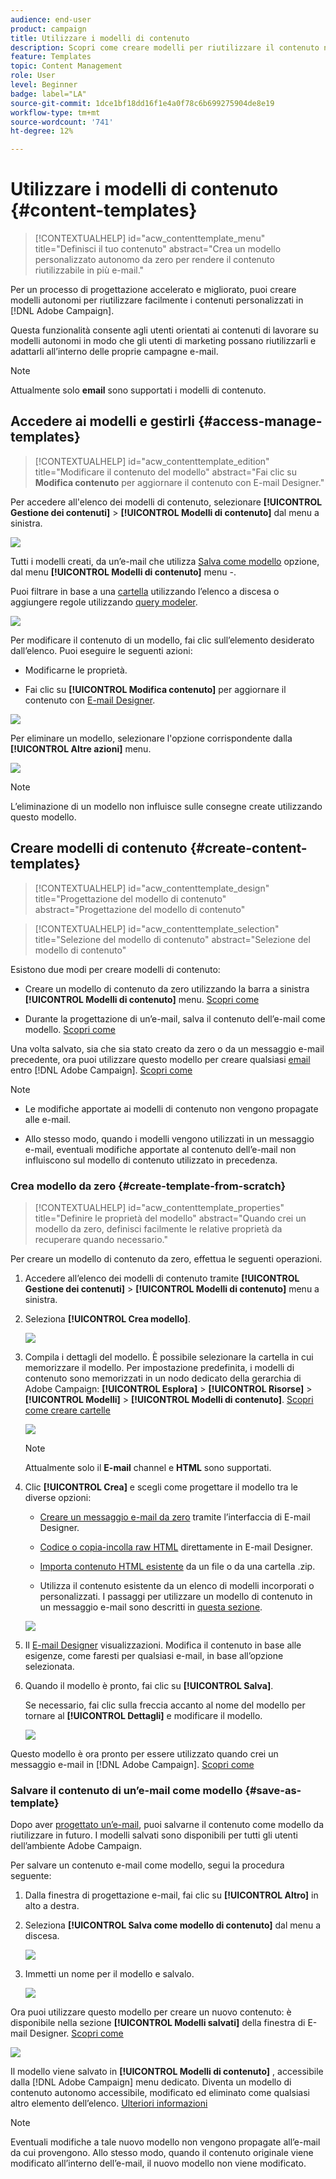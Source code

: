 ```yaml
---
audience: end-user
product: campaign
title: Utilizzare i modelli di contenuto
description: Scopri come creare modelli per riutilizzare il contenuto nelle e-mail di Adobe Campaign
feature: Templates
topic: Content Management
role: User
level: Beginner
badge: label="LA"
source-git-commit: 1dce1bf18dd16f1e4a0f78c6b699275904de8e19
workflow-type: tm+mt
source-wordcount: '741'
ht-degree: 12%

---
```


# Utilizzare i modelli di contenuto {#content-templates}

>[!CONTEXTUALHELP]
>id="acw_contenttemplate_menu"
>title="Definisci il tuo contenuto"
>abstract="Crea un modello personalizzato autonomo da zero per rendere il contenuto riutilizzabile in più e-mail."

Per un processo di progettazione accelerato e migliorato, puoi creare modelli autonomi per riutilizzare facilmente i contenuti personalizzati in [!DNL Adobe Campaign].

Questa funzionalità consente agli utenti orientati ai contenuti di lavorare su modelli autonomi in modo che gli utenti di marketing possano riutilizzarli e adattarli all’interno delle proprie campagne e-mail.

>[!NOTE]
>
>Attualmente solo **email** sono supportati i modelli di contenuto.

## Accedere ai modelli e gestirli {#access-manage-templates}

>[!CONTEXTUALHELP]
>id="acw_contenttemplate_edition"
>title="Modificare il contenuto del modello"
>abstract="Fai clic su **Modifica contenuto** per aggiornare il contenuto con E-mail Designer."

Per accedere all&#39;elenco dei modelli di contenuto, selezionare **[!UICONTROL Gestione dei contenuti]** > **[!UICONTROL Modelli di contenuto]** dal menu a sinistra.

![](assets/content-template-list.png)

Tutti i modelli creati, da un’e-mail che utilizza [Salva come modello](#save-as-template) opzione, dal menu **[!UICONTROL Modelli di contenuto]** menu -.

<!--You can sort content templates by creation or modification date. You can also choose to display only the items that you created or modified.-->

Puoi filtrare in base a una [cartella](../get-started/permissions.md#folders) utilizzando l’elenco a discesa o aggiungere regole utilizzando [query modeler](../query/query-modeler-overview.md).

![](assets/content-template-list-filters.png)

Per modificare il contenuto di un modello, fai clic sull’elemento desiderato dall’elenco. Puoi eseguire le seguenti azioni:

* Modificarne le proprietà.

* Fai clic su **[!UICONTROL Modifica contenuto]** per aggiornare il contenuto con [E-mail Designer](get-started-email-designer.md).

![](assets/content-template-edition.png)

Per eliminare un modello, selezionare l&#39;opzione corrispondente dalla **[!UICONTROL Altre azioni]** menu.

![](assets/content-template-list-delete.png)

>[!NOTE]
>
>L’eliminazione di un modello non influisce sulle consegne create utilizzando questo modello.

## Creare modelli di contenuto {#create-content-templates}

>[!CONTEXTUALHELP]
>id="acw_contenttemplate_design"
>title="Progettazione del modello di contenuto"
>abstract="Progettazione del modello di contenuto"

>[!CONTEXTUALHELP]
>id="acw_contenttemplate_selection"
>title="Selezione del modello di contenuto"
>abstract="Selezione del modello di contenuto"

Esistono due modi per creare modelli di contenuto:

* Creare un modello di contenuto da zero utilizzando la barra a sinistra **[!UICONTROL Modelli di contenuto]** menu. [Scopri come](#create-template-from-scratch)

* Durante la progettazione di un’e-mail, salva il contenuto dell’e-mail come modello. [Scopri come](#save-as-template)

Una volta salvato, sia che sia stato creato da zero o da un messaggio e-mail precedente, ora puoi utilizzare questo modello per creare qualsiasi [email](../email/create-email.md) entro [!DNL Adobe Campaign]. [Scopri come](use-email-templates.md)

>[!NOTE]
>
>* Le modifiche apportate ai modelli di contenuto non vengono propagate alle e-mail.
>
>* Allo stesso modo, quando i modelli vengono utilizzati in un messaggio e-mail, eventuali modifiche apportate al contenuto dell’e-mail non influiscono sul modello di contenuto utilizzato in precedenza.

### Crea modello da zero {#create-template-from-scratch}

>[!CONTEXTUALHELP]
>id="acw_contenttemplate_properties"
>title="Definire le proprietà del modello"
>abstract="Quando crei un modello da zero, definisci facilmente le relative proprietà da recuperare quando necessario."

Per creare un modello di contenuto da zero, effettua le seguenti operazioni.

1. Accedere all’elenco dei modelli di contenuto tramite **[!UICONTROL Gestione dei contenuti]** > **[!UICONTROL Modelli di contenuto]** menu a sinistra.

1. Seleziona **[!UICONTROL Crea modello]**.

   ![](assets/content-template-create.png)

1. Compila i dettagli del modello. È possibile selezionare la cartella in cui memorizzare il modello. Per impostazione predefinita, i modelli di contenuto sono memorizzati in un nodo dedicato della gerarchia di Adobe Campaign: **[!UICONTROL Esplora]** > **[!UICONTROL Risorse]** > **[!UICONTROL Modelli]** > **[!UICONTROL Modelli di contenuto]**. [Scopri come creare cartelle](../get-started/permissions.md#folders)

   ![](assets/content-template-details.png)

   >[!NOTE]
   >
   >Attualmente solo il **E-mail** channel e **HTML** sono supportati.

1. Clic **[!UICONTROL Crea]** e scegli come progettare il modello tra le diverse opzioni:

   * [Creare un messaggio e-mail da zero](create-email-content.md) tramite l’interfaccia di E-mail Designer.

   * [Codice o copia-incolla raw HTML](code-content.md) direttamente in E-mail Designer.

   * [Importa contenuto HTML esistente](existing-content.md) da un file o da una cartella .zip.

   * Utilizza il contenuto esistente da un elenco di modelli incorporati o personalizzati. I passaggi per utilizzare un modello di contenuto in un messaggio e-mail sono descritti in [questa sezione](use-email-templates.md).

   ![](assets/email_designer-templates.png)

1. Il [E-mail Designer](get-started-email-designer.md) visualizzazioni. Modifica il contenuto in base alle esigenze, come faresti per qualsiasi e-mail, in base all’opzione selezionata.

   <!--You can test your content if needed. [Learn how](#test-template)-->

1. Quando il modello è pronto, fai clic su **[!UICONTROL Salva]**.

   Se necessario, fai clic sulla freccia accanto al nome del modello per tornare al **[!UICONTROL Dettagli]** e modificare il modello.

   ![](assets/content-template-save-back.png)

Questo modello è ora pronto per essere utilizzato quando crei un messaggio e-mail in [!DNL Adobe Campaign]. [Scopri come](use-email-templates.md)

### Salvare il contenuto di un’e-mail come modello {#save-as-template}

Dopo aver [progettato un’e-mail](create-email-content.md), puoi salvarne il contenuto come modello da riutilizzare in futuro. I modelli salvati sono disponibili per tutti gli utenti dell’ambiente Adobe Campaign.

Per salvare un contenuto e-mail come modello, segui la procedura seguente:

1. Dalla finestra di progettazione e-mail, fai clic su **[!UICONTROL Altro]** in alto a destra.

1. Seleziona **[!UICONTROL Salva come modello di contenuto]** dal menu a discesa.

   ![](assets/email_designer-save-template.png)

1. Immetti un nome per il modello e salvalo.

   ![](assets/email_designer-template-name.png)

Ora puoi utilizzare questo modello per creare un nuovo contenuto: è disponibile nella sezione **[!UICONTROL Modelli salvati]** della finestra di E-mail Designer. [Scopri come](use-email-templates.md)

![](assets/email_designer-saved-template.png)

Il modello viene salvato in **[!UICONTROL Modelli di contenuto]** , accessibile dalla [!DNL Adobe Campaign] menu dedicato. Diventa un modello di contenuto autonomo accessibile, modificato ed eliminato come qualsiasi altro elemento dell’elenco. [Ulteriori informazioni](#access-manage-templates)

>[!NOTE]
>
>Eventuali modifiche a tale nuovo modello non vengono propagate all’e-mail da cui provengono. Allo stesso modo, quando il contenuto originale viene modificato all’interno dell’e-mail, il nuovo modello non viene modificato.

<!--
Test your content template {#test-template}

You can test the rendering of any email content template, whether created from scratch or from an email. To do so, follow the steps below.

1. Access the content template list through the **[!UICONTROL Content Management]** > **[!UICONTROL Content Templates]** menu and select any template.

1. Click **[!UICONTROL Edit content]** from the **[!UICONTROL Template properties]**.

1. Click **[!UICONTROL Simulate Content]** and select a test profile to check your email rendering. You can choose the desktop or mobile view. [Learn more](../content-management/preview-test.md)

    ![](../email/assets/content-template-stimulate.png)

1. You can send a proof to test your content and have it approved by some internal users before using it in a journey or a campaign.

    * To do so, click the **[!UICONTROL Send proof]** button and follow the steps described in [this section](../content-management/proofs.md).
    
    * Before sending the proof, you must select the [email surface](../configuration/channel-surfaces.md) that will be used to test your content.

        ![](../email/assets/content-template-stimulate-proof-surface.png)

>[!CAUTION]
>
>Currently tracking is not supported when testing email content templates, meaning that tracking events, UTM parameters and landing page links will not be effective in the proofs that are being sent from a template. To test tracking, [use the content template](
use-email-templates.md) in an email and [send a proof](../content-management/preview-test.md#send-proofs).-->


